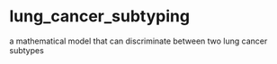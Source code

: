 # lung_cancer_subtyping
a mathematical model that can discriminate between two lung cancer subtypes
